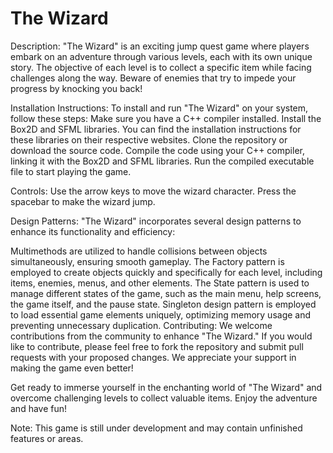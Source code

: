 # The Wizard


Description:
"The Wizard" is an exciting jump quest game where players embark on an adventure through various levels, each with its own unique story. The objective of each level is to collect a specific item while facing challenges along the way. Beware of enemies that try to impede your progress by knocking you back!


Installation Instructions:
To install and run "The Wizard" on your system, follow these steps:
Make sure you have a C++ compiler installed.
Install the Box2D and SFML libraries. You can find the installation instructions for these libraries on their respective websites.
Clone the repository or download the source code.
Compile the code using your C++ compiler, linking it with the Box2D and SFML libraries.
Run the compiled executable file to start playing the game.


Controls:
Use the arrow keys to move the wizard character.
Press the spacebar to make the wizard jump.


Design Patterns:
"The Wizard" incorporates several design patterns to enhance its functionality and efficiency:

Multimethods are utilized to handle collisions between objects simultaneously, ensuring smooth gameplay.
The Factory pattern is employed to create objects quickly and specifically for each level, including items, enemies, menus, and other elements.
The State pattern is used to manage different states of the game, such as the main menu, help screens, the game itself, and the pause state.
Singleton design pattern is employed to load essential game elements uniquely, optimizing memory usage and preventing unnecessary duplication.
Contributing:
We welcome contributions from the community to enhance "The Wizard." If you would like to contribute, please feel free to fork the repository and submit pull requests with your proposed changes. We appreciate your support in making the game even better!


Get ready to immerse yourself in the enchanting world of "The Wizard" and overcome challenging levels to collect valuable items. Enjoy the adventure and have fun!


Note: This game is still under development and may contain unfinished features or areas.
